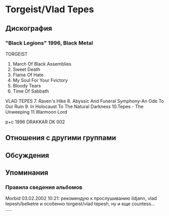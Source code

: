 # Torgeist/Vlad Tepes



## Дискография

### "Black Legions" 1996, Black Metal

TORGEIST
1.  March Of Black Assemblies
2.  Sweet Death
3.  Flame Of Hate
4.  My Soul For Your Fvictory
5.  Bloody Tears
6.  Time Of Sabbath

VLAD TEPES
7.  Raven's Hike
8.  Abyssic And Funeral Symphony-An Ode To Our Ruin
9.  In Holocaust To The Natural Darkness
10.Tepes - The Unweeping
11.Warmoon Lord

p+c 1996 DRAKKAR  DK 002


## Отношения с другими группами


## Обсуждения


## Упоминания

### Правила сведения альбомов

Morbid 03.02.2002 10:21:
рекомендую к прослушиванию ildjann, vlad tepesh/belketre и особенно torgeist/vlad tepesh, ну и еще countess...<BR>.....

